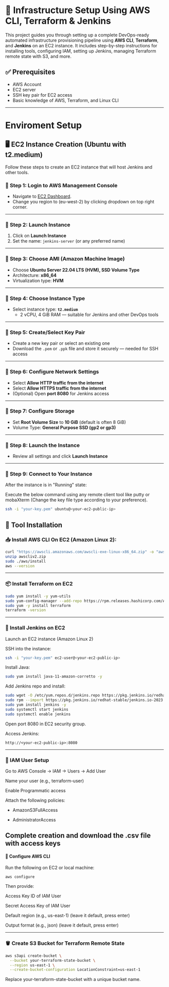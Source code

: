 # 🚀 Infrastructure Setup Using AWS CLI, Terraform & Jenkins

This project guides you through setting up a complete DevOps-ready automated infrastructure provisioning pipeline using **AWS CLI**, **Terraform**, and **Jenkins** on an EC2 instance. It includes step-by-step instructions for installing tools, configuring IAM, setting up Jenkins, managing Terraform remote state with S3, and more.

## ✅ Prerequisites

- AWS Account
- EC2 server
- SSH key pair for EC2 access
- Basic knowledge of AWS, Terraform, and Linux CLI

---
# Enviroment Setup
## 🖥️ EC2 Instance Creation (Ubuntu with t2.medium)

Follow these steps to create an EC2 instance that will host Jenkins and other tools.

### 🔹 Step 1: Login to AWS Management Console

- Navigate to [EC2 Dashboard](https://console.aws.amazon.com/ec2/).
- Change you region to (eu-west-2) by clicking dropdown on top right corner.

---

### 🔹 Step 2: Launch Instance

1. Click on **Launch Instance**
2. Set the name: `jenkins-server` (or any preferred name)

---

### 🔹 Step 3: Choose AMI (Amazon Machine Image)

- Choose **Ubuntu Server 22.04 LTS (HVM), SSD Volume Type**
- Architecture: **x86_64**
- Virtualization type: **HVM**

---

### 🔹 Step 4: Choose Instance Type

- Select instance type: **`t2.medium`**
  - 2 vCPU, 4 GiB RAM — suitable for Jenkins and other DevOps tools

---

### 🔹 Step 5: Create/Select Key Pair

- Create a new key pair or select an existing one
- Download the `.pem` or `.ppk` file and store it securely — needed for SSH access

---

### 🔹 Step 6: Configure Network Settings

- Select **Allow HTTP traffic from the internet**
- Select **Allow HTTPS traffic from the internet**
- (Optional) Open **port 8080** for Jenkins access

---

### 🔹 Step 7: Configure Storage

- Set **Root Volume Size** to **10 GiB** (default is often 8 GiB)
- Volume Type: **General Purpose SSD (gp2 or gp3)**

---

### 🔹 Step 8: Launch the Instance

- Review all settings and click **Launch Instance**

---

### 🔹 Step 9: Connect to Your Instance

After the instance is in "Running" state:

Execute the below command using any remote client tool like putty or mobaXterm (Change the key file type according to your preference).
```bash
ssh -i "your-key.pem" ubuntu@<your-ec2-public-ip>
```

## 🔧 Tool Installation
### 📥 Install AWS CLI On EC2 (Amazon Linux 2):
```bash
curl "https://awscli.amazonaws.com/awscli-exe-linux-x86_64.zip" -o "awscliv2.zip"
unzip awscliv2.zip
sudo ./aws/install
aws --version 
```
---
### 📦 Install Terraform on EC2
```bash
sudo yum install -y yum-utils
sudo yum-config-manager --add-repo https://rpm.releases.hashicorp.com/AmazonLinux/hashicorp.repo
sudo yum -y install terraform
terraform -version
```

---


### 🧰 Install Jenkins on EC2
Launch an EC2 instance (Amazon Linux 2)

SSH into the instance:

```bash
ssh -i "your-key.pem" ec2-user@<your-ec2-public-ip>
```
Install Java:

```bash
sudo yum install java-11-amazon-corretto -y
```
Add Jenkins repo and install:

```bash
sudo wget -O /etc/yum.repos.d/jenkins.repo https://pkg.jenkins.io/redhat-stable/jenkins.repo
sudo rpm --import https://pkg.jenkins.io/redhat-stable/jenkins.io-2023.key
sudo yum install jenkins -y
sudo systemctl start jenkins
sudo systemctl enable jenkins
```
Open port 8080 in EC2 security group.

Access Jenkins:
```
http://<your-ec2-public-ip>:8080
```
---

### 🔐 IAM User Setup
Go to AWS Console → IAM → Users → Add User

Name your user (e.g., terraform-user)

Enable Programmatic access

Attach the following policies:

- AmazonS3FullAccess

- AdministratorAccess

Complete creation and download the .csv file with access keys
---


#### 🧩 Configure AWS CLI
Run the following on EC2 or local machine:

```bash
aws configure
```
Then provide:

Access Key ID of IAM User 

Secret Access Key of IAM User

Default region (e.g., us-east-1) (leave it default, press enter)

Output format (e.g., json)  (leave it default, press enter)

---

### 🪣 Create S3 Bucket for Terraform Remote State
```bash
aws s3api create-bucket \
  --bucket your-terraform-state-bucket \
  --region us-east-1 \
  --create-bucket-configuration LocationConstraint=us-east-1
```
Replace your-terraform-state-bucket with a unique bucket name.
